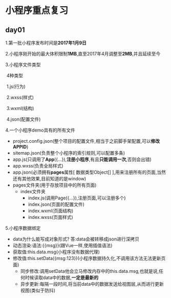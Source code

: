 # 小程序重点复习

## day01

1.第一批小程序发布时间是**2017年1月9日**

2.小程序刚开始的最大体积限制**1MB**,直至2017年4月调整至**2MB**,并且延续至今

3.小程序文件类型

​	4种类型

​		1.js(行为)

​		2.wxss(样式)

​		3.wxml(结构)

​		4.json(配置文件)

4.一个小程序demo具有的所有文件

- project.config.json(整个项目的配置文件,相当于之前脚手架配置,可以**修改APPID**)
- sitemap.json(负责整个小程序的索引规则,可以配置多条)
- app.js(只调用了**App**({...}),**注册小程序**,有且**只能调用一次**,否则会出错)
- app.wxss(负责全局样式)
- app.json(必须拥有**pages**属性[ 数据类型Object[] ],用来注册所有的页面,当然还有其他效果,目前知道的是window)
- pages文件夹(用于存放项目中的所有页面)
  - index文件夹
    - index.js(调用Page({...}),注册页面,可以注册多个)
    - index.json(页面的配置文件)
    - index.wxml(页面结构)
    - index.wxss(页面样式)

5.小程序数据绑定

- data为什么能写成对象形式? 答:data会被转移成json进行深拷贝
- 动态渲染:语法:{{msg}}(跟Vue一样,使用插值语法)
- 获取值:this.data.msg(小程序没有数据代理)
- 修改值:this.setData({msg:123})(小程序数据持久化,不调用该方法无法更新页面)
  - 同步修改:调用setData他会立马修改内存中的this.data.msg,也就是说,任何时候读取data中的数据,**一定是最新的**
  - 异步更新:每隔一段时间,将当前data中的数据发送给视图层,从而进行更新视图(类似于防抖)

